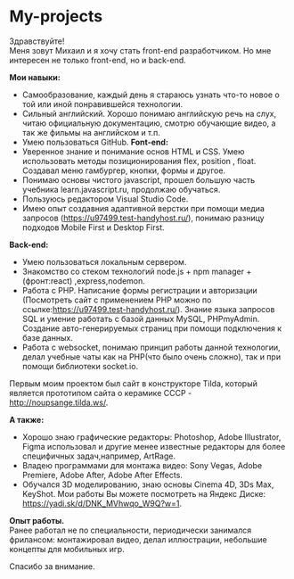 # My-projects

Здравствуйте!  
Меня зовут Михаил и я хочу стать front-end разработчиком. Но мне интересен не только  front-end, но и back-end. 

**Мои навыки:**
  - Самообразование, каждый день я стараюсь узнать что-то новое о той или иной понравившейся технологии.
  - Сильный английский. Хорошо понимаю английскую речь на слух, читаю официальную документацию, смотрю обучающие видео, а так же фильмы на английском и т.п.
  - Умею пользоваться GitHub.
**Font-end:**
  - Уверенное знание и понимание основ HTML и CSS. Умею использовать методы позиционирования flex, position , float. Создавал меню гамбургер, кнопки, формы и другое.
  - Понимаю основы чистого javascript, прошел большую часть учебника learn.javascript.ru, продолжаю обучаться.
  - Пользуюсь редактором Visual Studio Code.
  - Имею опыт создавния адаптивной верстки при помощи медиа запросов (https://u97499.test-handyhost.ru/), понимаю разницу подходов Mobile First и Desktop First.
  
**Back-end:**
  - Умею пользоваться локальным сервером.
  - Знакомство со стеком технологий node.js + npm manager + (фронт:react) ,express,nodemon.
  - Работа с PHP. Написание формы регистрации и авторизации (Посмотреть сайт с применением PHP можно по ссылке:https://u97499.test-handyhost.ru/). Знание языка запросов SQL  и умение работать с базой данных MySQL, PHPmyAdmin. Создание авто-генерируемых страниц при помощи подключения к базе данных.
  - Работа с websocket, понимаю принцип работы данной технологии, делал учебные чаты как на PHP(что было очень сложно), так и при помощи библиотеки socket.io.

Первым моим проектом был сайт в конструкторе Tilda, который является прототипом сайта о керамике СССР - http://noupsange.tilda.ws/.

**А также:**
- Хорошо знаю графические редакторы: Photoshop, Adobe Illustrator, Figma  использовал и другие менее известные редакторы для более специфичных задач,например, ArtRage.
- Владею программами для монтажа видео: Sony Vegas, Adobe Premiere, Adobe After, Adobe After Effects.
- Обучался 3D моделированию, знаю основы Cinema 4D, 3Ds Max, KeyShot.
Мои работы Вы можете посмотреть на Яндекс Диске: https://yadi.sk/d/DNK_MVhwqo_W9Q?w=1.

**Опыт работы.**  
Ранее работал не по специальности, периодически занимался фрилансом: монтажировал видео, делал иллюстрации, небольшие концепты для мобильных игр.

Спасибо за внимание.


